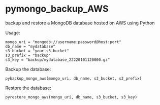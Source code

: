 # pymongo_backup_AWS
backup and restore a MongoDB database hosted on AWS using Python

Usage:

	mongo_uri = "mongodb://username:password@host:port"
	db_name = "mydatabase"
	s3_bucket = "your-s3-bucket"
	s3_prefix = "backup"
	s3_key = "backup/mydatabase_22220101120000.gz"

Backup the database:

	pybackup_mongo_aws(mongo_uri, db_name, s3_bucket, s3_prefix)

Restore the database:

	pyrestore_mongo_aws(mongo_uri, db_name, s3_bucket, s3_key)
